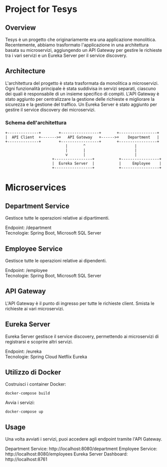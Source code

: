 # Project for Tesys

## Overview

Tesys è un progetto che originariamente era una applicazione monolitica. Recentemente, abbiamo trasformato l'applicazione in una architettura basata su microservizi, aggiungendo un API Gateway per gestire le richieste tra i vari servizi e un Eureka Server per il service discovery.


## Architecture

L'architettura del progetto è stata trasformata da monolitica a microservizi. Ogni funzionalità principale è stata suddivisa in servizi separati, ciascuno dei quali è responsabile di un insieme specifico di compiti. L'API Gateway è stato aggiunto per centralizzare la gestione delle richieste e migliorare la sicurezza e la gestione del traffico. Un Eureka Server è stato aggiunto per gestire il service discovery dei microservizi.

### Schema dell'architettura

```plaintext
+--------------+        +-----------------+       +-----------------+
|  API Client  +------->+   API Gateway   +------>+    Department   |
+--------------+        +-----------------+       +-----------------+
                           |       ^                      |     
                           |       |                      |
                           v       |                      |
                     +-----------------+           +-----------------+
                     |  Eureka Server  |           |     Employee    |
                     +-----------------+           +-----------------+
   ```                               
# Microservices
## Department Service
Gestisce tutte le operazioni relative ai dipartimenti.

Endpoint: /department <br>
Tecnologie: Spring Boot, Microsoft SQL Server

## Employee Service
Gestisce tutte le operazioni relative ai dipendenti.

Endpoint: /employee <br>
Tecnologie: Spring Boot, Microsoft SQL Server

## API Gateway
L'API Gateway è il punto di ingresso per tutte le richieste client. Smista le richieste ai vari microservizi.

## Eureka Server
Eureka Server gestisce il service discovery, permettendo ai microservizi di registrarsi e scoprire altri servizi.

Endpoint: /eureka <br>
Tecnologie: Spring Cloud Netflix Eureka

## Utilizzo di Docker
Costruisci i container Docker:

```plaintext
docker-compose build
```
Avvia i servizi:
```plaintext
docker-compose up
```
## Usage
Una volta avviati i servizi, puoi accedere agli endpoint tramite l'API Gateway.

Department Service: http://localhost:8080/department
Employee Service: http://localhost:8080/employees
Eureka Server Dashboard: http://localhost:8761
